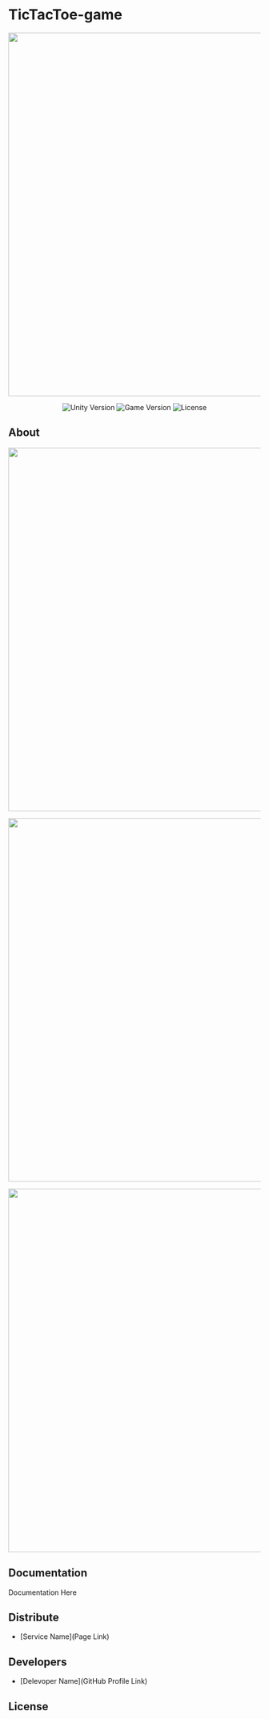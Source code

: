 # TicTacToe-game
<p align="center">
      <img src="Project Logo Url" width="726">
</p>

<p align="center">
   <img src="" alt="Unity Version">
   <img src="" alt="Game Version">
   <img src="" alt="License">
</p>

## About

<p align="center">
      <img src="(https://github.com/vivatttt/TicTacToe-game/assets/143903636/e873f6c8-5d0d-4c6e-9ce7-367ba747bed9)" width="726">
</p>
<p align="center">
      <img src="[Project Logo Url](https://github.com/vivatttt/TicTacToe-game/assets/143903636/8a3e15f8-7588-460f-b1f7-853bb61e40c4)" width="726">
</p>
<p align="center">
      <img src="[Project Logo Url](https://github.com/vivatttt/TicTacToe-game/assets/143903636/9fccce3f-dfba-4799-900c-d615f0234cfa)" width="726">
</p>

## Documentation

Documentation Here

## Distribute

- [Service Name](Page Link)


## Developers

- [Delevoper Name](GitHub Profile Link)

## License
##

